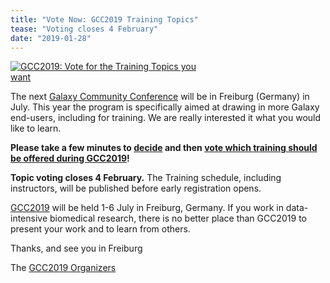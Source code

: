 ```yaml
---
title: "Vote Now: GCC2019 Training Topics"
tease: "Voting closes 4 February"
date: "2019-01-28"
---
```


[<img class="float-right" style="max-width: 300px" src="/src/events/gcc2019/gcc2019-logo-big.png" alt="GCC2019: Vote for the Training Topics you want" />](/src/events/gcc2019/training/index.md)

The next [Galaxy Community Conference](/src/events/gcc2019/index.md) will be in Freiburg (Germany) in July. This year the program is specifically aimed at drawing in more Galaxy end-users, including for training.  We are really interested it what you would like to learn.

**Please take a few minutes to [decide](/src/events/gcc2019/training/#nominated-training-topics) and then [vote which training should be offered during GCC2019](https://goo.gl/forms/iaY5AezdFpyJ0ETh2)!**

**Topic voting closes 4 February.** The Training schedule, including instructors, will be published before early registration opens.

[GCC2019](/src/events/gcc2019/index.md) will be held 1-6 July in Freiburg, Germany.  If you work in data-intensive biomedical research, there is no better place than GCC2019 to present your work and to learn from others.

Thanks, and see you in Freiburg

The [GCC2019 Organizers](/src/events/gcc2019/organizers/index.md)
